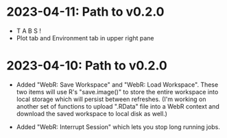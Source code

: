 # 2023-04-11: Path to v0.2.0
 
- T A B S !
- Plot tab and Environment tab in upper right pane
 
# 2023-04-10: Path to v0.2.0
 
- Added "WebR: Save Workspace" and "WebR: Load Workspace". These two items will use R's "save.image()" to store the entire workspace into local storage which will persist between refreshes. (I'm working on another set of functions to upload ".RData" file into a WebR context and download the saved workspace to local disk as well.)

- Added "WebR: Interrupt Session" which lets you stop long running jobs.
